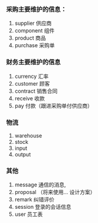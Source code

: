 ### 采购主要维护的信息：
1. supplier  供应商
1. component  组件
1. product 商品
1. purchase 采购单

### 财务主要维护的信息
1. currency  汇率
1. customer  顾客
1. contract 销售合同
1. receive  收款
1. pay   付款（跟进采购单付供应商）

### 物流
1. warehouse
1. stock
1. input
1. output

### 其他
1. message 通信的消息,
1. proposal  （将来使用... 设计方案）
1. remark  纠错评价
1. session 登录的会话信息
1. user  员工表
